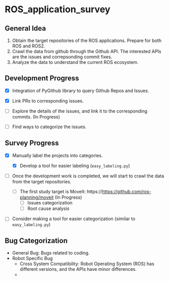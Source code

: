 # ROS_application_survey

## General Idea
1. Obtain the target repositories of the ROS applications. Prepare for both ROS and ROS2. 
2. Crawl the data from github through the Github API. The interested APIs are the issues and correpsonding commit fixes.
3. Analyze the data to understand the current ROS ecosystem.


## Development Progress
- [x] Integration of PyGithub library to query Github Repos and Issues.
- [x] Link PRs to corresponding issues. 
- [ ] Explore the details of the issues, and link it to the corresponding commits. (In Progress)
- [ ] Find ways to categorize the issues.


## Survey Progress
- [x] Manually label the projects into categories. 
  - [x] Develop a tool for easier labeling (`easy_labeling.py`)
- [ ] Once the development work is completed, we will start to crawl the data from the target repositories. 
  - [ ] The first study target is MoveIt: https://https://github.com/ros-planning/moveit (In Progress)
    - [ ] Issues categorization
    - [ ] Root cause analysis
- [ ] Consider making a tool for easier categorization (similar to `easy_labeling.py`)


## Bug Categorization
- General Bug: Bugs related to coding.
- Robot Specific Bug
  - Cross System Compatibility: Robot Operating System (ROS) has different versions, and the APIs have minor differences.
  - 
